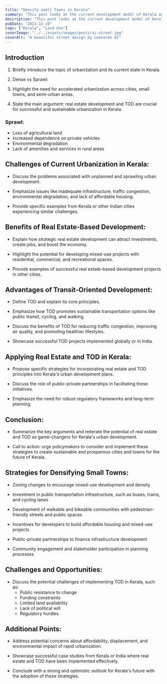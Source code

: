 ```yaml
---
title: "Densify small Towns in Kerala"
summary: "This post looks at the current development model of Kerala and what it lacks."
description: "This post looks at the current development model of Kerala and what it lacks."
pubDate: "2023-12-10"
tags: ["Kerala", "Land Use"]
coverImage: "../../assets/images/posts/ai-street.jpg"
coverAlt: "A beautiful street design by Leonardo AI"
---
```


## Introduction

1. Briefly introduce the topic of urbanization and its current state in Kerala.

2. Dense vs Sprawl:

3. Highlight the need for accelerated urbanization across cities, small towns, and semi-urban areas.

4. State the main argument: real estate development and TOD are crucial for successful and sustainable urbanization in Kerala.

### Sprawl:

- Loss of agricultural land
- Increased dependence on private vehicles
- Environmental degradation
- Lack of amenities and services in rural areas

## Challenges of Current Urbanization in Kerala:

- Discuss the problems associated with unplanned and sprawling urban development.

- Emphasize issues like inadequate infrastructure, traffic congestion, environmental degradation, and lack of affordable housing.

- Provide specific examples from Kerala or other Indian cities experiencing similar challenges.

## Benefits of Real Estate-Based Development:

- Explain how strategic real estate development can attract investments, create jobs, and boost the economy.

- Highlight the potential for developing mixed-use projects with residential, commercial, and recreational spaces.

- Provide examples of successful real estate-based development projects in other cities.

## Advantages of Transit-Oriented Development:

- Define TOD and explain its core principles.

- Emphasize how TOD promotes sustainable transportation options like public transit, cycling, and walking.

- Discuss the benefits of TOD for reducing traffic congestion, improving air quality, and promoting healthier lifestyles.

- Showcase successful TOD projects implemented globally or in India.

## Applying Real Estate and TOD in Kerala:

- Propose specific strategies for incorporating real estate and TOD principles into Kerala's urban development plans.

- Discuss the role of public-private partnerships in facilitating these initiatives.

- Emphasize the need for robust regulatory frameworks and long-term planning.

## Conclusion:

- Summarize the key arguments and reiterate the potential of real estate and TOD as game-changers for Kerala's urban development.

- Call to action: urge policymakers to consider and implement these strategies to create sustainable and prosperous cities and towns for the future of Kerala.

## Strategies for Densifying Small Towns:

- Zoning changes to encourage mixed-use development and density
- Investment in public transportation infrastructure, such as buses, trains, and cycling lanes

- Development of walkable and bikeable communities with pedestrian-friendly streets and public spaces

- Incentives for developers to build affordable housing and mixed-use projects

- Public-private partnerships to finance infrastructure development

- Community engagement and stakeholder participation in planning processes

## Challenges and Opportunities:

- Discuss the potential challenges of implementing TOD in Kerala, such as:
  - Public resistance to change
  - Funding constraints
  - Limited land availability
  - Lack of political will
  - Regulatory hurdles

## Additional Points:

- Address potential concerns about affordability, displacement, and environmental impact of rapid urbanization.

- Showcase successful case studies from Kerala or India where real estate and TOD have been implemented effectively.

- Conclude with a strong and optimistic outlook for Kerala's future with the adoption of these strategies.
